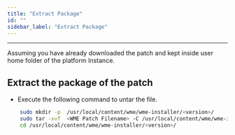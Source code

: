 ```yaml
---
title: "Extract Package"
id: ""
sidebar_label: "Extract Package"
---
```

---

Assuming you have already downloaded the patch and kept inside user home folder of the platform Instance.

## Extract the package of the patch


- Execute the following command to untar the file.

```bash
    sudo mkdir -p  /usr/local/content/wme/wme-installer/<version>/
    sudo tar -xvf  <WME Patch Filename> -C /usr/local/content/wme/wme-installer/<version>/
    cd /usr/local/content/wme/wme-installer/<version>/
```
